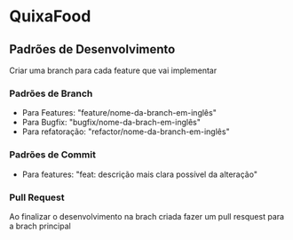 # QuixaFood
## Padrões de Desenvolvimento
Criar uma branch para cada feature que vai implementar
### Padrões de Branch
- Para Features: "feature/nome-da-branch-em-inglês"
- Para Bugfix: "bugfix/nome-da-brach-em-inglês"
- Para refatoração: "refactor/nome-da-branch-em-inglês"
### Padrões de Commit
- Para features: "feat: descrição mais clara possível da alteração"
### Pull Request
Ao finalizar o desenvolvimento na brach criada fazer um pull resquest para a brach principal